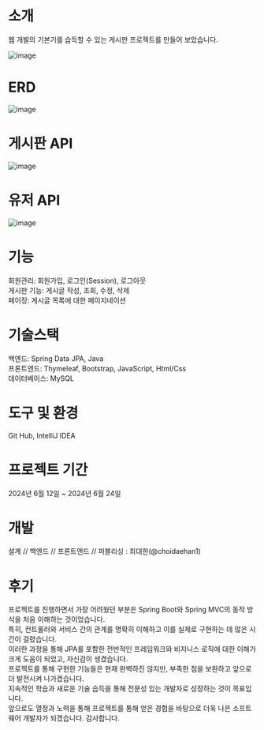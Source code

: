 # 소개
웹 개발의 기본기를 습득할 수 있는 게시판 프로젝트를 만들어 보았습니다.  <br>

![image](https://github.com/choidaehan1/Jpa-Board-Project/assets/155132549/37bd5c68-368d-4ee8-b0da-db5d6c32fac1) <br>
# ERD
![image](https://github.com/choidaehan1/Jpa-Board-Project/assets/155132549/543d3eac-d410-494a-8030-bf2506d6fd73)

# 게시판 API
![image](https://github.com/choidaehan1/Jpa-Board-Project/assets/155132549/87b24c5b-ce78-4ea1-852e-b9cd352b1a04)<br>

# 유저 API
![image](https://github.com/choidaehan1/Jpa-Board-Project/assets/155132549/a20c821c-0268-42df-a084-52edbe20b3ca)




# 기능
회원관리: 회원가입, 로그인(Session), 로그아웃 <br>
게시판 기능: 게시글 작성, 조회, 수정, 삭제 <br>
페이징: 게시글 목록에 대한 페이지네이션 

# 기술스택
백엔드: Spring Data JPA, Java <br>
프론트엔드: Thymeleaf, Bootstrap, JavaScript, Html/Css <br>
데이터베이스: MySQL

# 도구 및 환경 
Git Hub, IntelliJ IDEA

# 프로젝트 기간
2024년 6월 12일 ~ 2024년 6월 24일

# 개발
설계 // 백엔드 // 프론트엔드 // 퍼블리싱 : 최대한(@choidaehan1) <br>

# 후기
프로젝트를 진행하면서 가장 어려웠던 부분은 Spring Boot와 Spring MVC의 동작 방식을 처음 이해하는 것이었습니다.  <br> 
특히, 컨트롤러와 서비스 간의 관계를 명확히 이해하고 이를 실제로 구현하는 데 많은 시간이 걸렸습니다.  <br> 
이러한 과정을 통해 JPA를 포함한 전반적인 프레임워크와 비지니스 로직에 대한 이해가 크게 도움이 되었고, 자신감이 생겼습니다.  <br> 
프로젝트를 통해 구현한 기능들은 현재 완벽하진 않지만, 부족한 점을 보완하고 앞으로 더 발전시켜 나가겠습니다.   <br> 
지속적인 학습과 새로운 기술 습득을 통해 전문성 있는 개발자로 성장하는 것이 목표입니다. <br>
앞으로도 열정과 노력을 통해 프로젝트를 통해 얻은 경험을 바탕으로 더욱 나은 소프트웨어 개발자가 되겠습니다. 감사합니다. 




